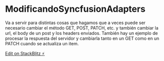 # ModificandoSyncfusionAdapters

Va a servir para distintas cosas que hagamos que a veces puede ser necesario cambiar el método GET, POST, PATCH, etc. y también cambiar la url, el body de un post y los headers enviados.
También hay un ejemplo de procesar la respuesta del servidor y cambiarla tanto en un GET como en un PATCH cuando se actualiza un item.

[Edit on StackBlitz ⚡️](https://stackblitz.com/edit/cjucjl)
